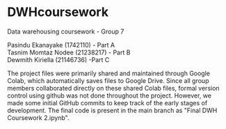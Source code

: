 # DWHcoursework
Data warehousing coursework - Group 7

Pasindu Ekanayake (1742110) - Part A <br/>
Tasnim Momtaz Nodee (21238217) - Part B <br/>
Dewmith Kiriella (21146736) -Part C <br/>

The project files were primarily shared and maintained through Google Colab, which automatically saves files to Google Drive. Since all group members collaborated directly on these shared Colab files, formal version control using github was not done throughout the project. However, we made some initial GitHub commits to keep track of the early stages of development. The final code is present in the main branch as "Final DWH Coursework 2.ipynb".

